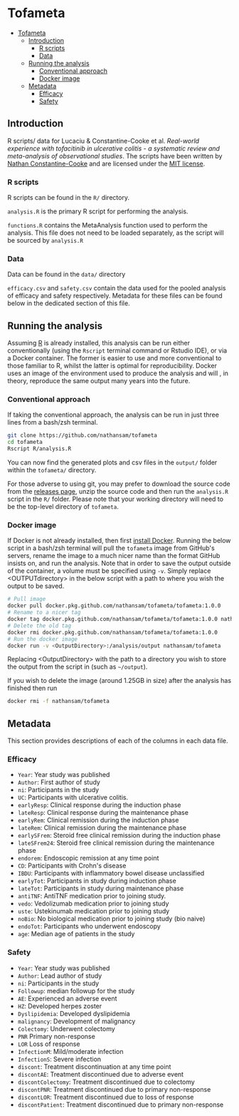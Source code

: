 # Tofameta

- [Tofameta](#tofameta)
  - [Introduction](#introduction)
    - [R scripts](#r-scripts)
    - [Data](#data)
  - [Running the analysis](#running-the-analysis)
    - [Conventional approach](#conventional-approach)
    - [Docker image](#docker-image)
  - [Metadata](#metadata)
    - [Efficacy](#efficacy)
    - [Safety](#safety)

## Introduction

R scripts/ data for Lucaciu & Constantine-Cooke et al. *Real-world experience
with tofacitinib in ulcerative colitis - a systematic review and meta-analysis
of observational studies*. The scripts have been written by [Nathan
Constantine-Cooke](https://github.com/nathansam) and are licensed under the [MIT
license](LICENSE).

### R scripts

R scripts can be found in the `R/` directory.

`analysis.R` is the primary R script for performing the analysis.

`functions.R` contains the MetaAnalysis function used to perform the analysis.
This file does not need to be loaded separately, as the script will be sourced by
`analysis.R`

### Data

Data can be found in the `data/` directory

`efficacy.csv` and `safety.csv` contain the data used for the pooled analysis of
efficacy and safety respectively. Metadata for these files can be found below
in the dedicated section of this file.

## Running the analysis

Assuming [R](https://cloud.r-project.org) is already installed, this analysis
can be run either conventionally (using the `Rscript` terminal
command or Rstudio IDE), or via a Docker container. The former is easier to use
and more conventional to those familiar to R, whilst the latter is optimal for
reproducibility. Docker uses an image of the environment used to produce the analysis and will , in theory,
reproduce the same output many years into the future.

### Conventional approach

 If taking the conventional approach, the analysis can be run in just three
 lines from a bash/zsh terminal.

``` bash
git clone https://github.com/nathansam/tofameta
cd tofameta
Rscript R/analysis.R
```

You can now find the generated plots and csv files in the `output/` folder
within the `tofameta/` directory.

For those adverse to using git, you may prefer to download the source code from
the [releases page](https://github.com/nathansam/tfameta/releases), unzip the
source code and then run the `analysis.R` script in the `R/` folder. Please note
that your working directory will need to be the top-level directory of
`tofameta`.

### Docker image

If Docker is not already installed, then first
[install Docker](https://docs.docker.com/get-docker/). Running the below script
in a bash/zsh terminal will pull the `tofameta` image from GitHub's servers,
rename the image to a much nicer name than the format GitHub insists on, and
run the analysis. Note that in order to save the output outside of the container,
a volume must be specified using `-v`. Simply replace \<OUTPUTdirectory\> in the
below script with a path to where you wish the output to be saved.

``` bash
# Pull image
docker pull docker.pkg.github.com/nathansam/tofameta/tofameta:1.0.0
# Rename to a nicer tag
docker tag docker.pkg.github.com/nathansam/tofameta/tofameta:1.0.0 nathansam/tofameta
# Delete the old tag
docker rmi docker.pkg.github.com/nathansam/tofameta/tofameta:1.0.0
# Run the docker image
docker run -v <OutputDirectory>:/analysis/output nathansam/tofameta
```

Replacing \<OutputDirectory\> with the path to a directory you wish to store the
output from the script in (such as `~/output`).

If you wish to delete the image (around 1.25GB in size) after the analysis has
finished then run

``` bash
docker rmi -f nathansam/tofameta
```

## Metadata

This section provides descriptions of each of the columns in each data file.

### Efficacy

- `Year`: Year study was published
- `Author`: First author of study
- `ni`: Participants in the study
- `UC`: Participants with ulcerative colitis.
- `earlyResp`: Clinical response during the induction phase
- `lateResp`: Clinical response during the maintenance phase
- `earlyRem`: Clinical remission during the induction phase
- `lateRem`: Clinical remission during the maintenance phase
- `earlySFrem`: Steroid free clinical remission during the induction phase
- `lateSFrem24`: Steroid free clinical remission during the maintenance phase
- `endorem`: Endoscopic remission at any time point
- `CD`: Participants with Crohn's disease
- `IBDU`: Participants with inflammatory bowel disease unclassified
- `earlyTot`: Participants in study during induction phase
- `lateTot`: Participants in study during maintenance phase
- `antiTNF`: AntiTNF medication prior to joining study.
- `vedo`: Vedolizumab medication prior to joining study
- `uste`: Ustekinumab medication prior to joining study
- `noBio`: No biological medication prior to joining study (bio naive)
- `endoTot`: Participants who underwent endoscopy
- `age`: Median age of patients in the study

### Safety

- `Year`: Year study was published
- `Author`: Lead author of study
- `ni`: Participants in the study
- `Followup`: median followup for the study
- `AE`: Experienced an adverse event
- `HZ`: Developed herpes zoster
- `Dyslipidemia`: Developed dyslipidemia
- `malignancy`: Development of malignancy
- `Colectomy`: Underwent colectomy
- `PNR` Primary non-response
- `LOR` Loss of response
- `InfectionM`: Mild/moderate infection
- `InfectionS`: Severe infection
- `discont`: Treatment discontinuation at any time point
- `discontAE`: Treatment discontinued due to adverse event
- `discontColectomy`: Treatment discontinued due to colectomy
- `discontPNR`: Treatment discontinued due to primary non-response
- `discontLOR`: Treatment discontinued due to loss of response
- `discontPatient`: Treatment discontinued due to primary non-response
